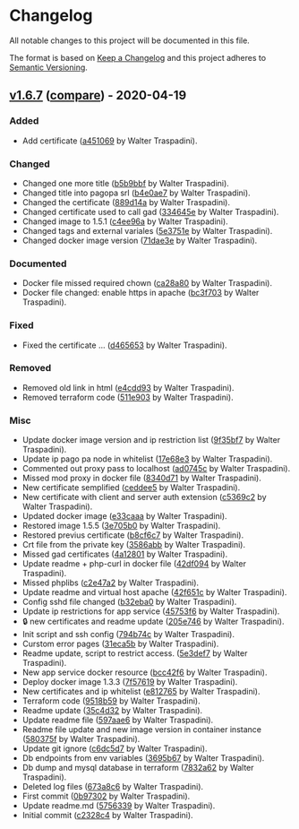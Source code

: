 # Changelog
All notable changes to this project will be documented in this file.

The format is based on [Keep a Changelog](http://keepachangelog.com/en/1.0.0/)
and this project adheres to [Semantic Versioning](http://semver.org/spec/v2.0.0.html).

## [v1.6.7](https://github.com/pagopa/pagopa-mock/releases/tag/v1.6.7) ([compare](https://github.com/pagopa/pagopa-mock/compare/c2328c4c6be4c828b7e92988e4165b8e76718f5e...v1.6.7)) - 2020-04-19

### Added
- Add certificate ([a451069](https://github.com/pagopa/pagopa-mock/commit/a451069c8c99b190b1bb99efd159f7cfb0e7a5a7) by Walter Traspadini).

### Changed
- Changed one more title ([b5b9bbf](https://github.com/pagopa/pagopa-mock/commit/b5b9bbfa5bb231a27b4732b6ca32b3366093d399) by Walter Traspadini).
- Changed title into pagopa srl ([b4e0ae7](https://github.com/pagopa/pagopa-mock/commit/b4e0ae7079d5d8ab79ee1b7293d170e96f945b0c) by Walter Traspadini).
- Changed the certificate ([889d14a](https://github.com/pagopa/pagopa-mock/commit/889d14acdb534b7e221d45ff5a02909bf209cf93) by Walter Traspadini).
- Changed certificate used to call gad ([334645e](https://github.com/pagopa/pagopa-mock/commit/334645e9ea291e4b72aacfe5e488965c819f170e) by Walter Traspadini).
- Changed image to 1.5.1 ([c4ee96a](https://github.com/pagopa/pagopa-mock/commit/c4ee96ad565bb6e0bbe83d4159f8e88cff51b5f0) by Walter Traspadini).
- Changed tags and external variales ([5e3751e](https://github.com/pagopa/pagopa-mock/commit/5e3751e8637d720c0764150aa187e7573ac15a15) by Walter Traspadini).
- Changed docker image version ([71dae3e](https://github.com/pagopa/pagopa-mock/commit/71dae3e544f9a47d1ec3ae0e661e4b7d9c159c9d) by Walter Traspadini).

### Documented
- Docker file missed required chown ([ca28a80](https://github.com/pagopa/pagopa-mock/commit/ca28a807bfbd0072a57427e73880286089c05be4) by Walter Traspadini).
- Docker file changed: enable https in apache ([bc3f703](https://github.com/pagopa/pagopa-mock/commit/bc3f703468a1d0f8ef49b64cd6f19832ef95f653) by Walter Traspadini).

### Fixed
- Fixed the certificate ... ([d465653](https://github.com/pagopa/pagopa-mock/commit/d4656530501ad12ebbaac952078819501720b396) by Walter Traspadini).

### Removed
- Removed old link in html ([e4cdd93](https://github.com/pagopa/pagopa-mock/commit/e4cdd93151633109f0864a24d6fbb8a9cc5750f7) by Walter Traspadini).
- Removed terraform code ([511e903](https://github.com/pagopa/pagopa-mock/commit/511e9032c3c7d382179228cbc4001f0aa74c4ec7) by Walter Traspadini).

### Misc
- Update docker image version and ip restriction list ([9f35bf7](https://github.com/pagopa/pagopa-mock/commit/9f35bf7ab8f99b33d658a1471a2e0c85a2810f2d) by Walter Traspadini).
- Update ip pago pa node in whitelist ([17e68e3](https://github.com/pagopa/pagopa-mock/commit/17e68e3004cd1b92b49b1dcbd9ee84df5ea61b9f) by Walter Traspadini).
- Commented out proxy pass to localhost ([ad0745c](https://github.com/pagopa/pagopa-mock/commit/ad0745cae0dbc10ded62666c326cd48c92219adb) by Walter Traspadini).
- Missed mod proxy in docker file ([8340d71](https://github.com/pagopa/pagopa-mock/commit/8340d716e85d942f6e321fc580802e228c53c8f5) by Walter Traspadini).
- New certificate semplified ([ceddee5](https://github.com/pagopa/pagopa-mock/commit/ceddee568b9e7ce173c5710662244e56bc181179) by Walter Traspadini).
- New certificate with client and server auth extension ([c5369c2](https://github.com/pagopa/pagopa-mock/commit/c5369c2ad2b913d51110a56c4f7564270ecb199e) by Walter Traspadini).
- Updated docker image ([e33caaa](https://github.com/pagopa/pagopa-mock/commit/e33caaa75d9d186b977d9a71728d99fe189b134c) by Walter Traspadini).
- Restored image 1.5.5 ([3e705b0](https://github.com/pagopa/pagopa-mock/commit/3e705b04823a57e04daa8bebe019e250d047dddf) by Walter Traspadini).
- Restored previus certificate ([b8cf6c7](https://github.com/pagopa/pagopa-mock/commit/b8cf6c716d36940ccbc0d29673a358b294e9f073) by Walter Traspadini).
- Crt file from the private key ([3586abb](https://github.com/pagopa/pagopa-mock/commit/3586abbb06855b3ffa5e26a429af6e0dbaf4aa8b) by Walter Traspadini).
- Missed gad certificates ([4a12801](https://github.com/pagopa/pagopa-mock/commit/4a128018dc9e19b2148e258b6b322510268da7c6) by Walter Traspadini).
- Update readme + php-curl in docker file ([42df094](https://github.com/pagopa/pagopa-mock/commit/42df0943152838f88f88828e69bacc4a5f955740) by Walter Traspadini).
- Missed phplibs ([c2e47a2](https://github.com/pagopa/pagopa-mock/commit/c2e47a2c920cc3bec04cbc0b0e910e8bd295d833) by Walter Traspadini).
- Update readme and virtual host apache ([42f651c](https://github.com/pagopa/pagopa-mock/commit/42f651cdaf3aaf1bffa1d93de6159e3475427729) by Walter Traspadini).
- Config sshd file changed ([b32eba0](https://github.com/pagopa/pagopa-mock/commit/b32eba0e9bc817435bd6b46b13f6a262bbdc164e) by Walter Traspadini).
- Update ip restrictions for app service ([45753f6](https://github.com/pagopa/pagopa-mock/commit/45753f6308cdd719c722b508429307a54455eb18) by Walter Traspadini).
- :lock: new certificates and readme update ([205e746](https://github.com/pagopa/pagopa-mock/commit/205e7460a65bb1b62ddcadd959bdad4b11bb1f9f) by Walter Traspadini).
- Init script and ssh config ([794b74c](https://github.com/pagopa/pagopa-mock/commit/794b74c74587ab49fdb5f9d09cdb9b17845fb7af) by Walter Traspadini).
- Curstom error pages ([31eca5b](https://github.com/pagopa/pagopa-mock/commit/31eca5b115518cf82fb782dbc5985dd93fd0241e) by Walter Traspadini).
- Readme update, script to restrict access. ([5e3def7](https://github.com/pagopa/pagopa-mock/commit/5e3def778eda11d0d21486ecdd97b4093a558ae3) by Walter Traspadini).
- New app service docker resource ([bcc42f6](https://github.com/pagopa/pagopa-mock/commit/bcc42f6519fcd0b2a84ca71e152824815f3f5926) by Walter Traspadini).
- Deploy docker image 1.3.3 ([7f57619](https://github.com/pagopa/pagopa-mock/commit/7f576192bca58367e7b44480f4e301e44978798d) by Walter Traspadini).
- New certificates and ip whitelist ([e812765](https://github.com/pagopa/pagopa-mock/commit/e8127651d2a9af94344b64b567a3b3e359ec0ab0) by Walter Traspadini).
- Terraform code ([9518b59](https://github.com/pagopa/pagopa-mock/commit/9518b59739da02b7a63c520cff35cfe970c33f19) by Walter Traspadini).
- Readme update ([35c4d32](https://github.com/pagopa/pagopa-mock/commit/35c4d32dbbf6681412a5b0adce98b5216a009289) by Walter Traspadini).
- Update readme file ([597aae6](https://github.com/pagopa/pagopa-mock/commit/597aae643b4315c61d325c82323d4e7194bd7a0b) by Walter Traspadini).
- Readme file update and new image version in container instance ([580375f](https://github.com/pagopa/pagopa-mock/commit/580375ffeef56466b146013afec16b60f6f773a3) by Walter Traspadini).
- Update git ignore ([c6dc5d7](https://github.com/pagopa/pagopa-mock/commit/c6dc5d715a993dc1884f682f279a6b70f040a029) by Walter Traspadini).
- Db endpoints from env variables ([3695b67](https://github.com/pagopa/pagopa-mock/commit/3695b67a2c8c0ffbb89f2fb7c1eef12b78e1ea37) by Walter Traspadini).
- Db dump and mysql database in terraform ([7832a62](https://github.com/pagopa/pagopa-mock/commit/7832a6220aaaaf537ed2ce4bf212e0c2637dfeb3) by Walter Traspadini).
- Deleted log files ([673a8c6](https://github.com/pagopa/pagopa-mock/commit/673a8c67cad24d8067696491e641a56f1a3bb8c8) by Walter Traspadini).
- First commit ([0b97302](https://github.com/pagopa/pagopa-mock/commit/0b973024a3a0b2caa8fe05777220c8edd44fa437) by Walter Traspadini).
- Update readme.md ([5756339](https://github.com/pagopa/pagopa-mock/commit/5756339389c33430fa0f18cc639c03d42b174b2e) by Walter Traspadini).
- Initial commit ([c2328c4](https://github.com/pagopa/pagopa-mock/commit/c2328c4c6be4c828b7e92988e4165b8e76718f5e) by Walter Traspadini).


